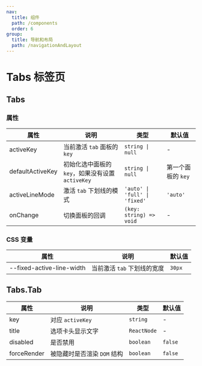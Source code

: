 ```yaml
---
nav:
  title: 组件
  path: /components
  order: 6
group:
  title: 导航和布局
  path: /navigationAndLayout
---
```


# Tabs 标签页

<code src="./demos/index.tsx"></code>

## Tabs

### 属性

| 属性             | 说明                                             | 类型                          | 默认值             |
| ---------------- | ------------------------------------------------ | ----------------------------- | ------------------ |
| activeKey        | 当前激活 `tab` 面板的 `key`                      | `string \| null`              | -                  |
| defaultActiveKey | 初始化选中面板的 `key`，如果没有设置 `activeKey` | `string \| null`              | 第一个面板的 `key` |
| activeLineMode   | 激活 `tab` 下划线的模式                          | `'auto' \| 'full' \| 'fixed'` | `'auto'`           |
| onChange         | 切换面板的回调                                   | `(key: string) => void`       | -                  |

### CSS 变量

| 属性                      | 说明                        | 默认值 |
| ------------------------- | --------------------------- | ------ |
| --fixed-active-line-width | 当前激活 `tab` 下划线的宽度 | `30px` |

## Tabs.Tab

| 属性        | 说明                        | 类型        | 默认值  |
| ----------- | --------------------------- | ----------- | ------- |
| key         | 对应 `activeKey`            | `string`    | -       |
| title       | 选项卡头显示文字            | `ReactNode` | -       |
| disabled    | 是否禁用                    | `boolean`   | `false` |
| forceRender | 被隐藏时是否渲染 `DOM` 结构 | `boolean`   | `false` |
